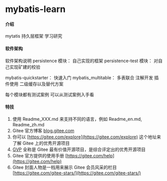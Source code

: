 # mybatis-learn

#### 介绍
mytatis 持久层框架 学习研究

#### 软件架构
软件架构说明
persistence 模块： 自己实现的框架
persistence-test 模块： 对自己实现矿建的校验

mybatis-quickstarter： 快速入门
mybatis_multitable： 多表联合  注解开发  插件使用  二级缓存以及替代方案
 
每个模块都有测试案例 可以从测试案例入手看

#### 特技

1.  使用 Readme\_XXX.md 来支持不同的语言，例如 Readme\_en.md, Readme\_zh.md
2.  Gitee 官方博客 [blog.gitee.com](https://blog.gitee.com)
3.  你可以 [https://gitee.com/explore](https://gitee.com/explore) 这个地址来了解 Gitee 上的优秀开源项目
4.  [GVP](https://gitee.com/gvp) 全称是 Gitee 最有价值开源项目，是综合评定出的优秀开源项目
5.  Gitee 官方提供的使用手册 [https://gitee.com/help](https://gitee.com/help)
6.  Gitee 封面人物是一档用来展示 Gitee 会员风采的栏目 [https://gitee.com/gitee-stars/](https://gitee.com/gitee-stars/)
